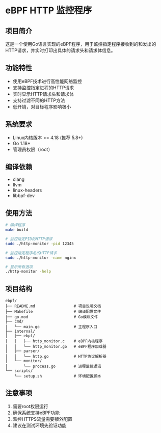 # eBPF HTTP 监控程序

## 项目简介

这是一个使用Go语言实现的eBPF程序，用于监控指定程序接收到的和发出的HTTP请求，并实时打印出具体的请求头和请求体信息。

## 功能特性

- 使用eBPF技术进行高性能网络监控
- 支持监控指定进程的HTTP请求
- 实时显示HTTP请求头和请求体
- 支持过滤不同的HTTP方法
- 低开销，对目标程序影响极小

## 系统要求

- Linux内核版本 >= 4.18 (推荐 5.8+)
- Go 1.18+
- 管理员权限（root）

## 编译依赖

- clang
- llvm
- linux-headers
- libbpf-dev

## 使用方法

```bash
# 编译程序
make build

# 监控指定PID的HTTP请求
sudo ./http-monitor -pid 12345

# 监控指定程序名的HTTP请求
sudo ./http-monitor -name nginx

# 显示所有选项
./http-monitor -help
```

## 项目结构

```
ebpf/
├── README.md                 # 项目说明文档
├── Makefile                  # 编译配置文件
├── go.mod                    # Go模块文件
├── cmd/
│   └── main.go               # 主程序入口
├── internal/
│   ├── ebpf/
│   │   ├── http_monitor.c    # eBPF内核程序
│   │   └── http_monitor.go   # eBPF程序加载器
│   ├── parser/
│   │   └── http.go           # HTTP协议解析器
│   └── monitor/
│       └── process.go        # 进程监控逻辑
└── scripts/
    └── setup.sh              # 环境配置脚本
```

## 注意事项

1. 需要root权限运行
2. 确保系统支持eBPF功能
3. 监控HTTPS流量需要额外配置
4. 建议在测试环境先验证功能